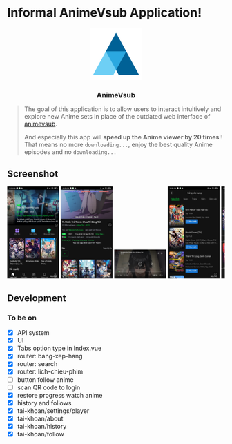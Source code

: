 # Informal AnimeVsub Application!

<div style="text-align: center;">
   <img src="./meta/app_icon.svg" width="120px">
   <h1 style="font-size: 16px">AnimeVsub</h1>
</div>

> The goal of this application is to allow users to interact intuitively and explore new Anime sets in place of the outdated web interface of [animevsub](https://animevietsub.tv).
>
> And especially this app will **speed up the Anime viewer by 20 times**!! That means no more `downloading...`, enjoy the best quality Anime episodes and no `downloading...`

## Screenshot

<!--screenshot-->
<div style="overflow-x: scroll; white-space: nowrap">
   <a href="./meta/screenshoots/Screenshot_2022-10-05-22-28-37-000_git.shin.animevsub.jpg"><img src="./meta/screenshoots/Screenshot_2022-10-05-22-28-37-000_git.shin.animevsub.jpg" width="120px"></a>
<a href="./meta/screenshoots/Screenshot_2022-10-05-22-29-39-832_git.shin.animevsub.jpg"><img src="./meta/screenshoots/Screenshot_2022-10-05-22-29-39-832_git.shin.animevsub.jpg" width="120px"></a>
<a href="./meta/screenshoots/Screenshot_2022-10-05-22-29-57-310_git.shin.animevsub.jpg"><img src="./meta/screenshoots/Screenshot_2022-10-05-22-29-57-310_git.shin.animevsub.jpg" width="120px"></a>
<a href="./meta/screenshoots/Screenshot_2022-10-05-22-31-48-569_git.shin.animevsub.jpg"><img src="./meta/screenshoots/Screenshot_2022-10-05-22-31-48-569_git.shin.animevsub.jpg" width="120px"></a>
<a href="./meta/screenshoots/Screenshot_2022-10-05-22-32-00-161_git.shin.animevsub.jpg"><img src="./meta/screenshoots/Screenshot_2022-10-05-22-32-00-161_git.shin.animevsub.jpg" width="120px"></a>
<a href="./meta/screenshoots/Screenshot_2022-10-05-22-32-11-722_git.shin.animevsub.jpg"><img src="./meta/screenshoots/Screenshot_2022-10-05-22-32-11-722_git.shin.animevsub.jpg" width="120px"></a>
<a href="./meta/screenshoots/Screenshot_2022-10-05-22-33-12-869_git.shin.animevsub.jpg"><img src="./meta/screenshoots/Screenshot_2022-10-05-22-33-12-869_git.shin.animevsub.jpg" width="120px"></a>
<a href="./meta/screenshoots/Screenshot_2022-10-06-07-26-11-027_git.shin.animevsub.jpg"><img src="./meta/screenshoots/Screenshot_2022-10-06-07-26-11-027_git.shin.animevsub.jpg" width="120px"></a>
<a href="./meta/screenshoots/Screenshot_2022-10-06-07-26-15-284_git.shin.animevsub.jpg"><img src="./meta/screenshoots/Screenshot_2022-10-06-07-26-15-284_git.shin.animevsub.jpg" width="120px"></a>
</div>
<!--/screenshot-->

## Development

### To be on

- [x] API system
- [x] UI
- [x] Tabs option type in Index.vue
- [x] router: bang-xep-hang
- [x] router: search
- [x] router: lich-chieu-phim
- [ ] button follow anime
- [ ] scan QR code to login
- [x] restore progress watch anime
- [x] history and follows
- [x] tai-khoan/settings/player
- [x] tai-khoan/about
- [x] tai-khoan/history
- [x] tai-khoan/follow
